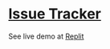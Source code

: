# [Issue Tracker](https://www.freecodecamp.org/learn/quality-assurance/quality-assurance-projects/issue-tracker)
See live demo at [Replit](https://issue-tracker.drrompecabezas.repl.co)